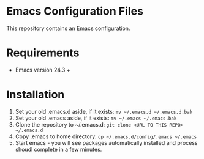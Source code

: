 # Emacs Configuration Files

This repository contains an Emacs configuration.

# Requirements

* Emacs version 24.3 +

# Installation

1. Set your old .emacs.d aside, if it exists: `mv ~/.emacs.d ~/.emacs.d.bak`
2. Set your old .emacs aside, if it exists: `mv ~/.emacs ~/.emacs.bak`
3. Clone the repository to ~/.emacs.d: `git clone <URL TO THIS REPO> ~/.emacs.d`
4. Copy .emacs to home directory: `cp ~/.emacs.d/config/.emacs ~/.emacs`
5. Start emacs - you will see packages automatically installed and process shoudl complete in a few minutes.

